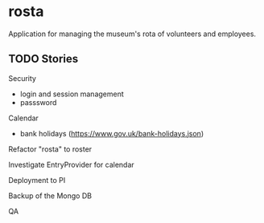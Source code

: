 # rosta
Application for managing the museum's rota of volunteers and employees.

## TODO Stories

Security
- login and session management
- passsword

Calendar
- bank holidays (https://www.gov.uk/bank-holidays.json)

Refactor "rosta" to roster

Investigate EntryProvider for calendar

Deployment to PI

Backup of the Mongo DB

QA
